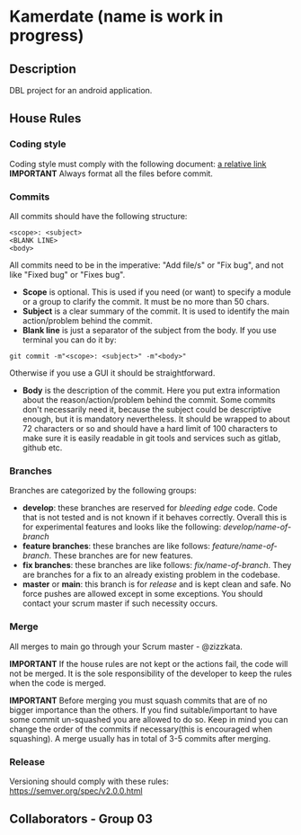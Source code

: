 # Kamerdate (name is work in progress)
## Description
DBL project for an android application.
## House Rules
### Coding style
Coding style must comply with the following document: [a relative link](files/Coding_standards.pdf)
**IMPORTANT** Always format all the files before commit.

### Commits
All commits should have the following structure:

```text
<scope>: <subject>
<BLANK LINE>
<body>
```

All commits need to be in the imperative: "Add file/s" or "Fix bug",  and not like "Fixed bug" or "Fixes bug".

* **Scope** is optional. This is used if you need (or want) to specify a module or a group to clarify the commit. It must be no more than 50 chars.
* **Subject** is a clear summary of the commit. It is used to identify the main action/problem behind the commit.
* **Blank line** is just a separator of the subject from the body. If you use terminal you can do it by: 
```
git commit -m"<scope>: <subject>" -m"<body>"
```
Otherwise if you use a GUI it should be straightforward. 
* **Body** is the description of the commit. Here you put extra information about the reason/action/problem behind the commit. Some commits don't necessarily need it, because the subject could be descriptive enough, but it is mandatory nevertheless. It should be wrapped to about 72 characters or so and should have a hard limit of 100 characters to make sure it is easily readable in git tools and services such as gitlab, github etc.

### Branches

Branches are categorized by the following groups:

* **develop**: these branches are reserved for *bleeding edge* code. Code that is not tested and is not known if it behaves correctly. Overall this is for experimental features and looks like the following: *develop/name-of-branch*
* **feature branches**: these branches are like follows: *feature/name-of-branch*. These branches are for new features.
* **fix branches**: these branches are like follows: *fix/name-of-branch*. They are branches for a fix to an already existing problem in the codebase.
* **master** or **main**: this branch is for *release* and is kept clean and safe. No force pushes are allowed except in some exceptions. You should contact your scrum master if such necessity occurs.

### Merge

All merges to main go through your Scrum master - @zizzkata.

**IMPORTANT** If the house rules are not kept or the actions fail, the code will not be merged. It is the sole responsibility of the developer to keep the rules when the code is merged.

**IMPORTANT** Before merging you must squash commits that are of no bigger importance than the others. If you find suitable/important to have some commit un-squashed you are allowed to do so. Keep in mind you can change the order of the commits if necessary(this is encouraged when squashing). A merge usually has in total of 3-5 commits after merging.


### Release
Versioning should comply with these rules: https://semver.org/spec/v2.0.0.html


## Collaborators - Group 03
